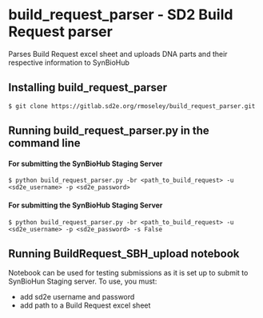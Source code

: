 # build_request_parser - SD2 Build Request parser

Parses Build Request excel sheet and uploads DNA parts and their respective information to SynBioHub

## Installing build_request_parser

```
$ git clone https://gitlab.sd2e.org/rmoseley/build_request_parser.git
```

## Running build_request_parser.py in the command line
#### For submitting the SynBioHub Staging Server
```
$ python build_request_parser.py -br <path_to_build_request> -u <sd2e_username> -p <sd2e_password>
```
#### For submitting the SynBioHub Staging Server
```
$ python build_request_parser.py -br <path_to_build_request> -u <sd2e_username> -p <sd2e_password> -s False
```

## Running BuildRequest_SBH_upload notebook
Notebook can be used for testing submissions as it is set up to submit to SynBioHun Staging server.
To use, you must:
- add sd2e username and password
- add path to a Build Request excel sheet
